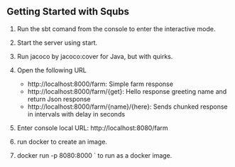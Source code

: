 Getting Started with Squbs
--------------------------

1. Run the sbt comand from the console to enter the interactive mode.

2. Start the server using start.

3. Run jacoco by jacoco:cover for Java, but with quirks.

5. Open the following URL
   * http://localhost:8000/farm: Simple farm response
   * http://localhost:8000/farm/{get}: Hello response greeting name and return Json response
   * http://localhost:8000/farm/{name}/{here}: Sends chunked response in intervals with delay in seconds

6. Enter console local URL: http://localhost:8080/farm

7. run docker to create an image.

8. docker run -p 8080:8000 <farm>` to run as a docker image.
